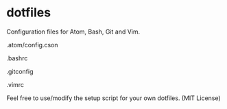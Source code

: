dotfiles
========
Configuration files for Atom, Bash, Git and Vim.

.atom/config.cson

.bashrc

.gitconfig

.vimrc

Feel free to use/modify the setup script for your own dotfiles. (MIT License)
